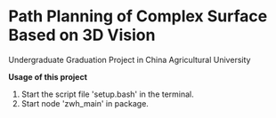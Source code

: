 # Path Planning of Complex Surface Based on 3D Vision
Undergraduate Graduation Project in China Agricultural University

**Usage of this project**
1. Start the script file 'setup.bash' in the terminal.
2. Start node 'zwh_main' in package.

